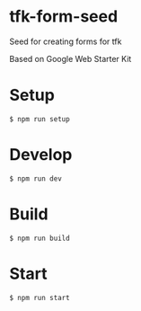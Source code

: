 # tfk-form-seed
Seed for creating forms for tfk

Based on Google Web Starter Kit

# Setup

```
$ npm run setup
```

# Develop

```
$ npm run dev
```

# Build

```
$ npm run build
```

# Start

```
$ npm run start
```